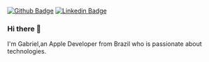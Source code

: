 [![Github Badge](https://img.shields.io/badge/-Github-000?style=flat-square&logo=Github&logoColor=white&link=https://github.com/GabrielZambelli)](https://github.com/GabrielZambelli)
[![Linkedin Badge](https://img.shields.io/badge/-LinkedIn-blue?style=flat-square&logo=Linkedin&logoColor=white&link=https://www.linkedin.com/in/gabriel-augusto-zambelli/)](link=https://www.linkedin.com/in/gabriel-augusto-zambelli)


### Hi there 👋

I'm Gabriel,an Apple Developer from Brazil who is passionate about technologies.


